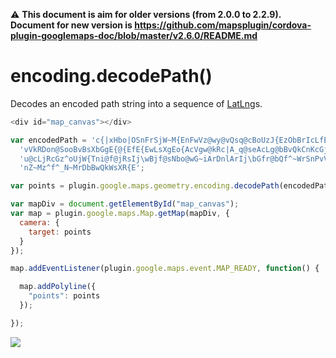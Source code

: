 :warning: **This document is aim for older versions (from 2.0.0 to 2.2.9).
Document for new version is https://github.com/mapsplugin/cordova-plugin-googlemaps-doc/blob/master/v2.6.0/README.md**

# encoding.decodePath()

Decodes an encoded path string into a sequence of [LatLng](../../../LatLng/README.md)s.

```js
<div id="map_canvas"></div>
```

```js
var encodedPath = 'c{|xHbo|OSnFrSjW~M{EnFwVz@wy@vQsq@cBoUzJ{EzObBrIcLfE~C~H{Y~C~CfOgY{EjM{EgTcLzTsSwQcGf@IoKgJSkMsb@RkR' +
  'vVkRDon@SooBvBsXbGgE{@{EfE{EwLsXgEo{AcVgw@kRc|A_q@seAcLg@bBvQkCnKcGjCwQsSkM?cL{YjHrS{J~HgOwBgOjf@{Jj' +
  'u@cLjRcGz^oUjW{Tni@f@jRsIj\wBjf@sNbo@wG~iArDnlArIj\bGfr@bQf^~WrSnPvVfOjHnURzc@cQbQzc@nUrtAbBfYkC~M~H' +
  'nZ~Mz^f^_N~MrDbBwQkWsXR{E';

var points = plugin.google.maps.geometry.encoding.decodePath(encodedPath);

var mapDiv = document.getElementById("map_canvas");
var map = plugin.google.maps.Map.getMap(mapDiv, {
  camera: {
    target: points
  }
});

map.addEventListener(plugin.google.maps.event.MAP_READY, function() {

  map.addPolyline({
    "points": points
  });

});
```

![](image.png)
